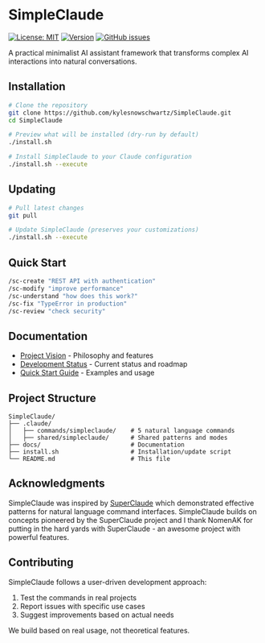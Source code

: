 # SimpleClaude

[![License: MIT](https://img.shields.io/badge/License-MIT-yellow.svg)](https://opensource.org/licenses/MIT) [![Version](https://img.shields.io/badge/version-0.2.0-blue.svg)](https://github.com/kylesnowschwartz/SimpleClaude) [![GitHub issues](https://img.shields.io/github/issues/kylesnowschwartz/SimpleClaude)](https://github.com/kylesnowschwartz/SimpleClaude/issues)

A practical minimalist AI assistant framework that transforms complex AI interactions into natural conversations.

## Installation

```bash
# Clone the repository
git clone https://github.com/kylesnowschwartz/SimpleClaude.git
cd SimpleClaude

# Preview what will be installed (dry-run by default)
./install.sh

# Install SimpleClaude to your Claude configuration
./install.sh --execute
```

## Updating

```bash
# Pull latest changes
git pull

# Update SimpleClaude (preserves your customizations)
./install.sh --execute
```

## Quick Start

```bash
/sc-create "REST API with authentication"
/sc-modify "improve performance"
/sc-understand "how does this work?"
/sc-fix "TypeError in production"
/sc-review "check security"
```

## Documentation

- [Project Vision](docs/VISION.md) - Philosophy and features
- [Development Status](docs/PHASES.md) - Current status and roadmap
- [Quick Start Guide](docs/README.md) - Examples and usage

## Project Structure

```
SimpleClaude/
├── .claude/
│   ├── commands/simpleclaude/    # 5 natural language commands
│   ├── shared/simpleclaude/      # Shared patterns and modes
├── docs/                         # Documentation
├── install.sh                    # Installation/update script
└── README.md                     # This file
```

## Acknowledgments

SimpleClaude was inspired by [SuperClaude](https://github.com/NomenAK/SuperClaude) which demonstrated effective patterns for natural language command interfaces. SimpleClaude builds on concepts pioneered by the SuperClaude project and I thank NomenAK for putting in the hard yards with SuperClaude - an awesome project with powerful features.

## Contributing

SimpleClaude follows a user-driven development approach:

1. Test the commands in real projects
2. Report issues with specific use cases
3. Suggest improvements based on actual needs

We build based on real usage, not theoretical features.
